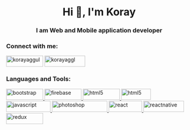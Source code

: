 
<h1 align="center">Hi 👋, I'm Koray</h1>
<h3 align="center">I am Web and Mobile application developer</h3>

<h3 align="left">Connect with me:</h3>
<p align="left">

<a href="https://linkedin.com/in/korayaggul" target="blank"><img align="center" src="https://img.shields.io/badge/LinkedIn-0077B5?style=for-the-badge&logo=linkedin&logoColor=white" alt="korayaggul" height="30" width="100" /></a>
<a href="https://instagram.com/korayagl" target="blank"><img align="center" src="https://img.shields.io/badge/Instagram-E4405F?style=for-the-badge&logo=instagram&logoColor=white" alt="korayaggl" height="30" width="110" /></a>
 
</p>

<h3 align="left">Languages and Tools:</h3>
<p align="left"> <a href="https://getbootstrap.com" target="_blank"> <img src="https://img.shields.io/badge/Bootstrap-563D7C?style=for-the-badge&logo=bootstrap&logoColor=white" alt="bootstrap" width="100" height="30"/> </a> 
 <a href="https://firebase.google.com/" target="_blank"> <img src="https://img.shields.io/badge/firebase-ffca28?style=for-the-badge&logo=firebase&logoColor=black" alt="firebase" width="100" height="30"/> </a> 
 <a href="https://www.w3.org/html/" target="_blank"> <img src="https://img.shields.io/badge/HTML5-E34F26?style=for-the-badge&logo=html5&logoColor=white" alt="html5" width="100" height="30"/>
 <a href="https://www.w3.org/css/" target="_blank"> <img src="https://img.shields.io/badge/CSS-239120?&style=for-the-badge&logo=css3&logoColor=white" alt="html5" width="80" height="30"/> </a>
 </a> <a href="https://developer.mozilla.org/en-US/docs/Web/JavaScript" target="_blank"> <img src="https://img.shields.io/badge/JavaScript-323330?style=for-the-badge&logo=javascript&logoColor=F7DF1E" alt="javascript" width="120" height="30"/> </a> 
 <a href="https://www.photoshop.com/en" target="_blank"> <img src="https://img.shields.io/badge/Adobe%20Photoshop-31A8FF?style=for-the-badge&logo=Adobe%20Photoshop&logoColor=black" alt="photoshop" width="150" height="30"/> </a>
 <a href="https://reactjs.org/" target="_blank"> <img src="https://img.shields.io/badge/React-20232A?style=for-the-badge&logo=react&logoColor=61DAFB" alt="react" width="90" height="30"/> </a> 
 <a href="https://reactnative.dev/" target="_blank"> <img src="https://img.shields.io/badge/React_Native-20232A?style=for-the-badge&logo=react&logoColor=61DAFB" alt="reactnative" width="110" height="30"/> </a> <a href="https://redux.js.org" target="_blank"> <img src="https://img.shields.io/badge/Redux-593D88?style=for-the-badge&logo=redux&logoColor=white" alt="redux" width="100" height="30"/> </a> </p>
